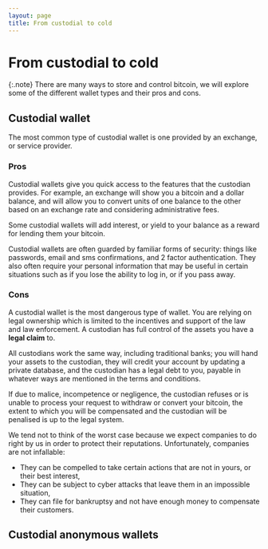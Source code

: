 ```yaml
---
layout: page
title: From custodial to cold 
---
```


# From custodial to cold

{:.note}
There are many ways to store and control bitcoin, we will explore some of the different wallet types and their pros and cons.

## Custodial wallet

The most common type of custodial wallet is one provided by an exchange, or service provider.

### Pros

Custodial wallets give you quick access to the features that the custodian provides. For example, an exchange will show you a bitcoin and a dollar balance, and will allow you to convert units of one balance to the other based on an exchange rate and considering administrative fees.

Some custodial wallets will add interest, or yield to your balance as a reward for lending them your bitcoin.

Custodial wallets are often guarded by familiar forms of security: things like passwords, email and sms confirmations, and 2 factor authentication. They also often require your personal information that may be useful in certain situations such as if you lose the ability to log in, or if you pass away.

### Cons

A custodial wallet is the most dangerous type of wallet. You are relying on legal ownership which is limited to the incentives and support of the law and law enforcement. A custodian has full control of the assets you have a **legal claim** to.

All custodians work the same way, including traditional banks; you will hand your assets to the custodian, they will credit your account by updating a private database, and the custodian has a legal debt to you, payable in whatever ways are mentioned in the terms and conditions.

If due to malice, incompetence or negligence, the custodian refuses or is unable to process your request to withdraw or convert your bitcoin, the extent to which you will be compensated and the custodian will be penalised is up to the legal system.

We tend not to think of the worst case because we expect companies to do right by us in order to protect their reputations. Unfortunately, companies are not infallable:

- They can be compelled to take certain actions that are not in yours, or their best interest,
- They can be subject to cyber attacks that leave them in an impossible situation,
- They can file for bankruptsy and not have enough money to compensate their customers.

## Custodial anonymous wallets

